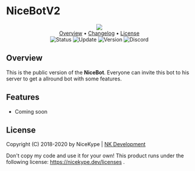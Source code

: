 # NiceBotV2

<p align="center">
  <img src="https://img.shields.io/badge/%20NICEBOT%20V2%20-8c0808.svg?style=for-the-badge"><br>
  <a href="https://github.com/NiceKype/nicebot/tree/master#overview">Overview</a> •
  <a href="https://github.com/NiceKype/nicebot/blob/master/CHANGELOG.md">Changelog</a> •
  <a href="https://github.com/NiceKype/nicebot/tree/master#license">License</a><br>
  <img src="https://img.shields.io/badge/Status-In%20Planing-blue.svg" alt="Status">
  <img src="https://img.shields.io/badge/Last%20Update-07.04.2020-272727.svg" alt="Update">
  <img src="https://img.shields.io/badge/Version-1.0.0-blue.svg" alt="Version">
  <img src="https://discordapp.com/api/guilds/599013820513648640/widget.png" alt="Discord" href="https://nicekype.dev/discord">
</p>

## Overview
This is the public version of the **NiceBot**. Everyone can invite this bot to his server to get a allround bot with some features.

## Features
- Coming soon

## License
Copyright (C) 2018-2020 by NiceKype | [NK Development](https://nicekype.dev)

Don't copy my code and use it for your own!
This product runs under the following license: https://nicekype.dev/licenses .

